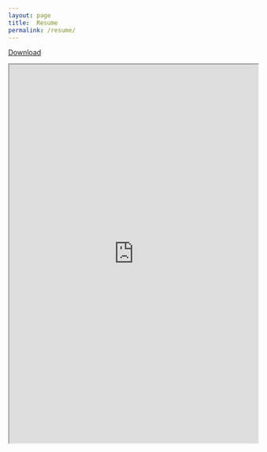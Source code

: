 ```yaml
---
layout: page
title:  Resume
permalink: /resume/
---
```


<link rel="stylesheet" href="https://maxcdn.bootstrapcdn.com/bootstrap/3.3.7/css/bootstrap.min.css">

<script src="https://ajax.googleapis.com/ajax/libs/jquery/3.2.1/jquery.min.js"></script>

<script src="https://maxcdn.bootstrapcdn.com/bootstrap/3.3.7/js/bootstrap.min.js"></script>

<a class="btn btn-default" href="https://drive.google.com/file/d/0B60HfAD9wkNmV0g3X3J4X0RrUVk/view">Download</a>

<iframe  src="https://drive.google.com/file/d/0B60HfAD9wkNmV0g3X3J4X0RrUVk/preview" width="100%" height="768">
</iframe>
